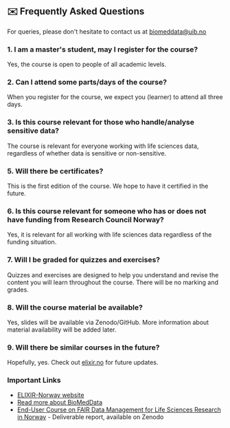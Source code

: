 ## ✉️ Frequently Asked Questions
For queries, please don't hesitate to contact us at biomeddata@uib.no

### 1. I am a master's student, may I register for the course?
Yes, the course is open to people of all academic levels.

### 2. Can I attend some parts/days of the course?
When you register for the course, we expect you (learner) to attend all three days.

### 3. Is this course relevant for those who handle/analyse sensitive data?
The course is relevant for everyone working with life sciences data, regardless of whether data is sensitive or non-sensitive.

### 5. Will there be certificates?
This is the first edition of the course. We hope to have it certified in the future. 

### 6. Is this course relevant for someone who has or does not have funding from Research Council Norway?
Yes, it is relevant for all working with life sciences data regardless of the funding situation.

### 7. Will I be graded for quizzes and exercises?
Quizzes and exercises are designed to help you understand and revise the content you will learn throughout the course. There will be no marking and grades.

### 8. Will the course material be available?
Yes, slides will be available via Zenodo/GitHub. More information about material availability will be added later.

### 9. Will there be similar courses in the future?
Hopefully, yes. Check out [elixir.no](elixir.no) for future updates.

### Important Links
- [ELIXIR-Norway website](https://elixir.no/)
- [Read more about BioMedData](https://elixir.no/organization/biomeddata)
- [End-User Course on FAIR Data Management for Life Sciences Research in Norway](https://zenodo.org/record/6104400#.YmFyjZNBxqs) - Deliverable report, available on Zenodo
